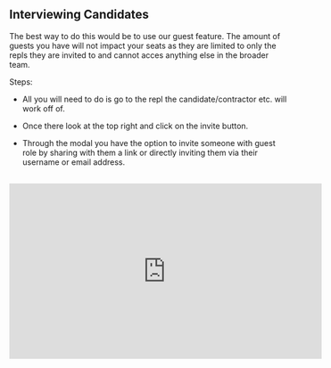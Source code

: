 ## Interviewing Candidates

The best way to do this would be to use our guest feature. The amount of guests you have will not impact your seats as they are limited to only the repls they are invited to and cannot acces anything else in the broader team.

Steps:

- All you will need to do is go to the repl the candidate/contractor etc. will work off of.
- Once there look at the top right and click on the invite button.
- Through the modal you have the option to invite someone with guest role by sharing with them a link or directly inviting them via their username or email address.

  <div class="video-container" style="text-align: center;margin: 30px 0;">
<iframe width="560" height="315" src="https://www.youtube.com/embed/pOOdoXUu5SI" title="YouTube video player" frameborder="0" allow="accelerometer; autoplay; clipboard-write; encrypted-media; gyroscope; picture-in-picture" allowfullscreen></iframe></div>